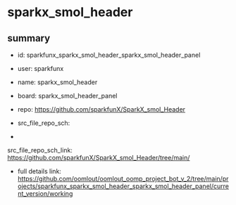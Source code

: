 # sparkx_smol_header
 
## summary 
* id: sparkfunx_sparkx_smol_header_sparkx_smol_header_panel
* user: sparkfunx
* name: sparkx_smol_header
* board: sparkx_smol_header_panel
* repo: https://github.com/sparkfunX/SparkX_smol_Header



* src_file_repo_sch: 
*
 src_file_repo_sch_link: https://github.com/sparkfunX/SparkX_smol_Header/tree/main/
* full details link: https://github.com/oomlout/oomlout_oomp_project_bot_v_2/tree/main/projects/sparkfunx_sparkx_smol_header_sparkx_smol_header_panel/current_version/working  







